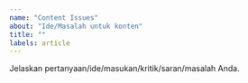 ```yaml
---
name: "Content Issues"
about: "Ide/Masalah untuk konten"
title: ""
labels: article
---
```


Jelaskan pertanyaan/ide/masukan/kritik/saran/masalah Anda.
